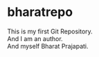 # bharatrepo
This is my first Git Repository.
<br>
And I am an author.
<br> And myself Bharat Prajapati.

